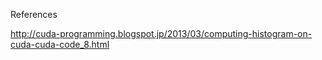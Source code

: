 References

http://cuda-programming.blogspot.jp/2013/03/computing-histogram-on-cuda-cuda-code_8.html